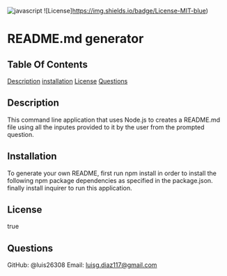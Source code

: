 
  ![javascript](https://img.shields.io/badge/javascript-100%25-blue)
  ![License]https://img.shields.io/badge/License-MIT-blue)

  # README.md generator

  ## Table Of Contents
  [Description](#Description)  [installation](#installation)  [License](#License)  [Questions](#Questions)

  ## Description
  This command line application that uses Node.js to creates a README.md file using all the inputes provided to it by the user from the prompted question.

  ## Installation
  To generate your own README, first run npm install in order to install the following npm package dependencies as specified in the package.json. finally install inquirer to run this application.

  ## License
  true

  ## Questions

  GitHub: @luis26308  Email: luisg.diaz117@gmail.com

